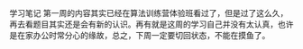学习笔记
第一周的内容其实已经在算法训练营体验班看过了，但是过了这么久，再去看题目其实还是会有新的认识。再有就是这周的学习自己并没有太认真，也许是在家办公时常分心的缘故，总之，下周一定要切回状态，不能在摸鱼了。